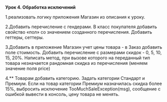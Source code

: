 **Урок 4. Обработка исключений**

1.реализовать логику приложения Магазин из описания к уроку.

2.Добавить перечисление с гендерами. В класс покупателя добавить свойство «пол» со значением созданного перечисления. Добавить геттеры, сеттеры.

3.Добавить в приложение Магазин учет цены товара - в Заказ добавить поле стоимость. Добавить перечисление с размерами скидок - 0, 5, 10, 15, 20%.
Написать метод, при вызове которого на переданный тип товара незначается рандомная скидка из перечисления (меняем значение поля price)

4.** Товарам добавить категорию. Задать категории Стандарт и Премиум. Если на товар категории Премиум назначилась скидка более 15%, выбросить исключение TooMuchSaleException(msg), сообщение с ошибкой вывести в консоль, цену товара не менять.